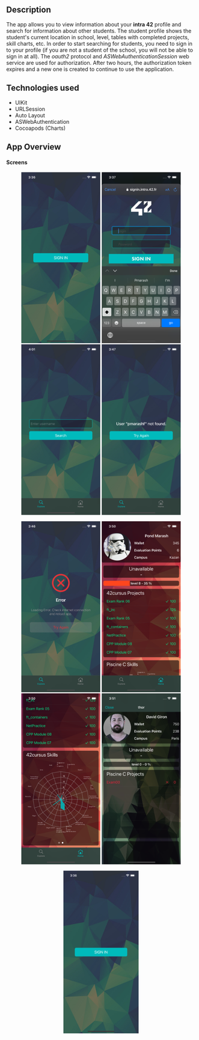 ## Description
The app allows you to view information about your **intra 42** profile and search for information about other students.
The student profile shows the student's current location in school, level, tables with completed projects, skill charts, etc.
In order to start searching for students, you need to sign in to your profile (if you are not a student of the school, you will not be able to sign in at all).
The *oauth2* protocol and *ASWebAuthenticationSession* web service are used for authorization.
After two hours, the authorization token expires and a new one is created to continue to use the application.

## Technologies used
- UIKit
- URLSession
- Auto Layout
- ASWebAuthentication
- Cocoapods (Charts)

## App Overview
#### Screens
<p align="center">
	<img src="./Screens/start_screen.png" width="210" />
	<img src="./Screens/authenticatioin.png" width="210" />
	<img src="./Screens/searchUserScreen.png" width="210" />
	<img src="./Screens/user_not_found.png" width="210" />
</p>

<p align="center">
	<img src="./Screens/error_network.png" width="210" />
	<img src="./Screens/home_page.png" width="210" />
	<img src="./Screens/skills_chart.png" width="210" />
	<img src="./Screens/searched_user_screen.png" width="210" />
</p>


<p align="center">
	<img src="./Screens/start_screen.png" alt="animated" width="200" />
</p>
